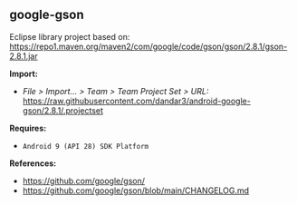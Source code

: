 ## google-gson

Eclipse library project based on:<br/>
https://repo1.maven.org/maven2/com/google/code/gson/gson/2.8.1/gson-2.8.1.jar

**Import:**
- _File > Import... > Team > Team Project Set > URL:_<br/>
  https://raw.githubusercontent.com/dandar3/android-google-gson/2.8.1/.projectset

**Requires:**
- `Android 9 (API 28) SDK Platform`

**References:**
- https://github.com/google/gson/
- https://github.com/google/gson/blob/main/CHANGELOG.md